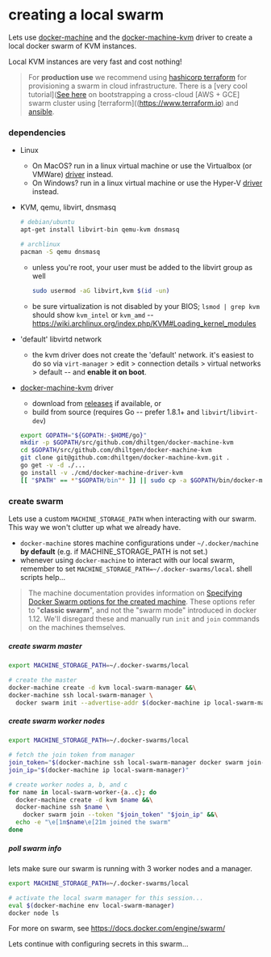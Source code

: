 # creating a local swarm

Lets use [docker-machine]() and the [docker-machine-kvm](https://github.com/dhiltgen/docker-machine-kvm) driver to create a local docker swarm of KVM instances.

Local KVM instances are very fast and cost nothing!


> For **production use** we recommend using [hashicorp terraform](https://www.terraform.io) for provisioning a swarm in cloud infrastructure. There is a [very cool tutorial]([See here](https://solinea.com/blog/multi-cloud-docker-swarm-terraform-ansible) on bootstrapping a cross-cloud [AWS + GCE] swarm cluster using [terraform]((https://www.terraform.io) and [ansible](https://ansible.org).


### dependencies

* Linux
  * On MacOS? run in a linux virtual machine or use the Virtualbox (or VMWare) [driver](https://docs.docker.com/machine/drivers/) instead.
  * On Windows? run in a linux virtual machine or use the Hyper-V [driver](https://docs.docker.com/machine/drivers/) instead.


* KVM, qemu, libvirt, dnsmasq
  ```sh
  # debian/ubuntu
  apt-get install libvirt-bin qemu-kvm dnsmasq

  # archlinux
  pacman -S qemu dnsmasq
  ```
  * unless you're root, your user must be added to the libvirt group as well
    ```sh
    sudo usermod -aG libvirt,kvm $(id -un)
    ```
  * be sure virtualization is not disabled by your BIOS; `lsmod | grep kvm` should show `kvm_intel` or `kvm_amd` -- https://wiki.archlinux.org/index.php/KVM#Loading_kernel_modules


* 'default' libvirtd network
  * the kvm driver does not create the 'default' network. it's easiest to do so via `virt-manager` > edit > connection details > virtual networks > default -- and **enable it on boot**.


* [docker-machine-kvm](https://github.com/dhiltgen/docker-machine-kvm) driver
  * download from [releases](https://github.com/dhiltgen/docker-machine-kvm/releases) if available, or
  * build from source (requires Go -- prefer 1.8.1+ and `libvirt`/`libvirt-dev`)
  ```sh
  export GOPATH="${GOPATH:-$HOME/go}"
  mkdir -p $GOPATH/src/github.com/dhiltgen/docker-machine-kvm
  cd $GOPATH/src/github.com/dhiltgen/docker-machine-kvm
  git clone git@github.com:dhiltgen/docker-machine-kvm.git .
  go get -v -d ./...
  go install -v ./cmd/docker-machine-driver-kvm
  [[ "$PATH" == *"$GOPATH/bin"* ]] || sudo cp -a $GOPATH/bin/docker-machine-driver-kvm /usr/local/bin/
  ```


### create swarm

Lets use a custom `MACHINE_STORAGE_PATH` when interacting with our swarm. This way we won't clutter up what we already have.
* `docker-machine` stores machine configurations under `~/.docker/machine` **by default** (e.g. if MACHINE_STORAGE_PATH is not set.)
* whenever using `docker-machine` to interact with our local swarm, remember to set `MACHINE_STORAGE_PATH=~/.docker-swarms/local`. shell scripts help...

> The machine documentation provides information on [Specifying Docker Swarm options for the created machine](https://docs.docker.com/machine/reference/create/#specifying-docker-swarm-options-for-the-created-machine). These options refer to "**classic swarm**", and not the "swarm mode" introduced in docker 1.12. We'll disregard these and manually run `init` and `join` commands on the machines themselves.


##### create swarm master

```sh
export MACHINE_STORAGE_PATH=~/.docker-swarms/local

# create the master
docker-machine create -d kvm local-swarm-manager &&\
docker-machine ssh local-swarm-manager \
  docker swarm init --advertise-addr $(docker-machine ip local-swarm-manager)
```

##### create swarm worker nodes
```sh
export MACHINE_STORAGE_PATH=~/.docker-swarms/local

# fetch the join token from manager
join_token="$(docker-machine ssh local-swarm-manager docker swarm join-token worker -q )"
join_ip="$(docker-machine ip local-swarm-manager)"

# create worker nodes a, b, and c
for name in local-swarm-worker-{a..c}; do
  docker-machine create -d kvm $name &&\
  docker-machine ssh $name \
    docker swarm join --token "$join_token" "$join_ip" &&\
  echo -e "\e[1m$name\e[21m joined the swarm"
done
```

##### poll swarm info

lets make sure our swarm is running with 3 worker nodes and a manager.

```sh
export MACHINE_STORAGE_PATH=~/.docker-swarms/local

# activate the local swarm manager for this session...
eval $(docker-machine env local-swarm-manager)
docker node ls
```

For more on swarm, see https://docs.docker.com/engine/swarm/

Lets continue with configuring secrets in this swarm...
